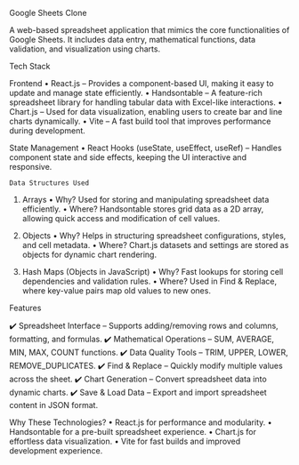 Google Sheets Clone

A web-based spreadsheet application that mimics the core functionalities of Google Sheets. It includes data entry, mathematical functions, data validation, and visualization using charts.

Tech Stack

Frontend
• React.js – Provides a component-based UI, making it easy to update and manage state efficiently.
• Handsontable – A feature-rich spreadsheet library for handling tabular data with Excel-like interactions.
• Chart.js – Used for data visualization, enabling users to create bar and line charts dynamically.
• Vite – A fast build tool that improves performance during development.

State Management
• React Hooks (useState, useEffect, useRef) – Handles component state and side effects, keeping the UI interactive and responsive.

    Data Structures Used

1. Arrays
   • Why? Used for storing and manipulating spreadsheet data efficiently.
   • Where? Handsontable stores grid data as a 2D array, allowing quick access and modification of cell values.

2. Objects
   • Why? Helps in structuring spreadsheet configurations, styles, and cell metadata.
   • Where? Chart.js datasets and settings are stored as objects for dynamic chart rendering.

3. Hash Maps (Objects in JavaScript)
   • Why? Fast lookups for storing cell dependencies and validation rules.
   • Where? Used in Find & Replace, where key-value pairs map old values to new ones.

Features

✔️ Spreadsheet Interface – Supports adding/removing rows and columns, formatting, and formulas.
✔️ Mathematical Operations – SUM, AVERAGE, MIN, MAX, COUNT functions.
✔️ Data Quality Tools – TRIM, UPPER, LOWER, REMOVE_DUPLICATES.
✔️ Find & Replace – Quickly modify multiple values across the sheet.
✔️ Chart Generation – Convert spreadsheet data into dynamic charts.
✔️ Save & Load Data – Export and import spreadsheet content in JSON format.


Why These Technologies?
	•	React.js for performance and modularity.
	•	Handsontable for a pre-built spreadsheet experience.
	•	Chart.js for effortless data visualization.
	•	Vite for fast builds and improved development experience.